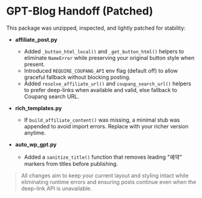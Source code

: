 
# GPT-Blog Handoff (Patched)

This package was unzipped, inspected, and lightly patched for stability:

- **affiliate_post.py**
  - Added `_button_html_local()` and `_get_button_html()` helpers to eliminate `NameError` while preserving your original button style when present.
  - Introduced `REQUIRE_COUPANG_API` env flag (default off) to allow graceful fallback without blocking posting.
  - Added `resolve_affiliate_url()` and `coupang_search_url()` helpers to prefer deep-links when available and valid, else fallback to Coupang search URL.

- **rich_templates.py**
  - If `build_affiliate_content()` was missing, a minimal stub was appended to avoid import errors. Replace with your richer version anytime.

- **auto_wp_gpt.py**
  - Added a `sanitize_title()` function that removes leading "예약" markers from titles before publishing.

> All changes aim to keep your current layout and styling intact while eliminating runtime errors and ensuring posts continue even when the deep-link API is unavailable.
